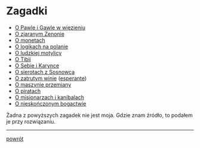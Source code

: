 # Zagadki

* [O Pawle i Gawle w więzieniu](pawel-i-gawel/)
* [O zjaranym Zenonie](trzy-wyrocznie/)
* [O monetach](monety/)
* [O logikach na polanie](logicy-na-polanie/)
* [O ludzkiej motylicy](motylica/)
* [O Tibii](tibia/)
* [O Sebie i Karynce](seba-i-karynka/)
* [O sierotach z Sosnowca](sieroty-z-sosnowca/)
* [O zatrutym winie](zatrute-wino/) ([esperante](zatrute-wino/eo/))
* [O maszynie przemiany](maszyna-przemiany/)
* [O piratach](piraci/)
* [O misjonarzach i kanibalach](misjonarze-i-kanibale/)
* [O nieskończonym bogactwie](nieskonczone-bogactwo/)

Żadna z powyższych zagadek nie jest moja. Gdzie znam źródło, to podałem je przy rozwiązaniu.

---

[powrót](../)
